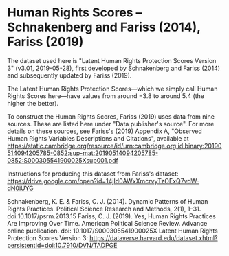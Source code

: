 # Human Rights Scores – Schnakenberg and Fariss (2014), Fariss (2019)

The dataset used here is "Latent Human Rights Protection Scores Version 3" (v3.01, 2019-05-28), first developed by Schnakenberg and Fariss (2014) and subsequently updated by Fariss (2019). 

The Latent Human Rights Protection Scores—which we simply call Human Rights Scores here—have values from around −3.8 to around 5.4 (the higher the better).

To construct the Human Rights Scores, Fariss (2019) uses data from nine sources. These are listed here under "Data publisher's source". For more details on these sources, see Fariss's (2019) Appendix A, "Observed Human Rights Variables Descriptions and Citations", available at https://static.cambridge.org/resource/id/urn:cambridge.org:id:binary:20190514094205785-0852:sup-mat:20190514094205785-0852:S000305541900025Xsup001.pdf

Instructions for producing this dataset from Fariss's dataset: https://drive.google.com/open?id=14jId0AWxXmcrvyTzOExQ7vdW-dN0iUYG

Schnakenberg, K. E. & Fariss, C. J. (2014). Dynamic Patterns of Human Rights Practices. Political Science Research and Methods, 2(1), 1–31. doi:10.1017/psrm.2013.15
Fariss, C. J. (2019). Yes, Human Rights Practices Are Improving Over Time. American Political Science Review. Advance online publication. doi: 10.1017/S000305541900025X
Latent Human Rights Protection Scores Version 3: https://dataverse.harvard.edu/dataset.xhtml?persistentId=doi:10.7910/DVN/TADPGE